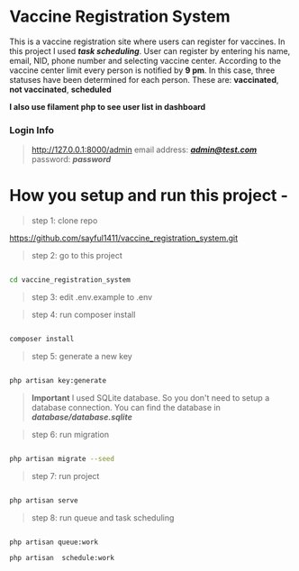 
  

# Vaccine Registration System

  

This is a vaccine registration site where users can register for vaccines. In this project I used ***task scheduling***. User can register by entering his name, email, NID, phone number and selecting vaccine center. According to the vaccine center limit every person is notified by **9 pm**. In this case, three statuses have been determined for each person. These are: **vaccinated**, **not vaccinated**, **scheduled**

**I also use filament php to see user list in dashboard**
### Login Info
> http://127.0.0.1:8000/admin
> email address:  ***admin@test.com***
> password:  ***password***
  

# How you setup and run this project -

  

> step 1: clone repo

  

https://github.com/sayful1411/vaccine_registration_system.git

  

> step 2: go to this project

  

```bash

cd vaccine_registration_system

```

> step 3: edit .env.example to .env

> step 4: run composer install

  

```bash

composer install

```

> step 5: generate a new key

```bash

php artisan key:generate

```

>  **Important** I used SQLite database. So you don't need to setup a database connection. You can find the database in ***database/database.sqlite***

> step 6: run migration

  

```bash

php artisan migrate --seed

```

> step 7: run project

```bash

php artisan serve

```
> step 8: run queue and task scheduling

```bash

php artisan queue:work

php artisan  schedule:work
